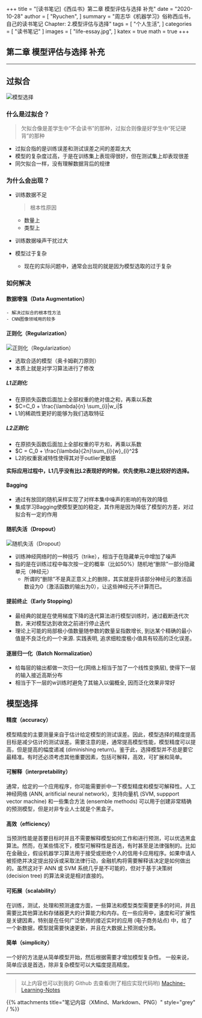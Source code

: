 +++
title = "[读书笔记]《西瓜书》第二章 模型评估与选择 补充"
date = "2020-10-28"
author = [
    "Ryuchen",
]
summary = "周志华《机器学习》俗称西瓜书，自己的读书笔记 Chapter: 2.模型评估与选择"
tags = [
    "个人生活",
]
categories = [
    "读书笔记"
]
images = [
    "life-essay.jpg",
]
katex = true
math = true
+++

## 第二章 模型评估与选择 补充

---

## 过拟合

![模型选择](https://cdn.jsdelivr.net/gh/Ryuchen/ImageBed@develop/2020/10/28/c4b2f7cdce37e059229aba4ef1158542.webp)

### 什么是过拟合？

> 欠拟合像是差学生中“不会读书”的那种，过拟合则像是好学生中“死记硬背”的那种

- 过拟合指的是训练误差和测试误差之间的差距太大
- 模型的复杂度过高，于是在训练集上表现得很好，但在测试集上却表现很差
- 同欠拟合一样，没有理解数据背后的规律

### 为什么会出现？

- 训练数据不足

    > 根本性原因

	- 数量上
	- 类型上

- 训练数据噪声干扰过大
- 模型过于复杂

	- 现在的实际问题中，通常会出现的就是因为模型选取的过于复杂

### 如何解决

#### 数据增强（Data Augmentation）

	- 解决过拟合的根本性方法
	- CNN图像领域用的较多

#### 正则化（Regularization）

![正则化（Regularization）](https://cdn.jsdelivr.net/gh/Ryuchen/ImageBed@develop/2020/10/28/64bd6ef0535d379b91b947551fa32331.webp)

- 选取合适的模型（奥卡姆剃刀原则）
- 本质上就是对学习算法进行了修改

##### L1正则化

- 在原损失函数后面加上全部权重的绝对值之和，再乘以系数
- $C=C_0 + \frac{\lambda}{n} \sum_{i}|w_i|$
- L1的稀疏性更好的能够为我们选取特征

##### L2正则化

- 在原损失函数后面加上全部权重的平方和，再乘以系数
- $C = C_0 + \frac{\lambda}{2n}\sum_{i}{w}_{i}^2$
- L2的权重衰减特性使得其对于outlier更敏感

**实际应用过程中，L1几乎没有比L2表现好的时候，优先使用L2是比较好的选择。**

#### Bagging

- 通过有放回的随机采样实现了对样本集中噪声的影响的有效的降低
- 集成学习Bagging使模型更加的稳定，其作用是因为降低了模型的方差，对过拟合有一定的作用

#### 随机失活（Dropout）

![随机失活（Dropout）](https://cdn.jsdelivr.net/gh/Ryuchen/ImageBed@develop/2020/10/28/da9ebf52cdc7733f46ad30d5532a295d.webp)

- 训练神经网络时的一种技巧（trike），相当于在隐藏单元中增加了噪声
- 指的是在训练过程中每次按一定的概率（比如50%）随机地“删除”一部分隐藏单元（神经元）
  - 所谓的“删除”不是真正意义上的删除，其实就是将该部分神经元的激活函数设为0（激活函数的输出为0），让这些神经元不计算而已。

#### 提前终止（Early Stopping）

- 最经典的就是在使用梯度下降的迭代算法进行模型训练时，通过截断迭代次数，来对模型达到收敛之前进行停止迭代
- 理论上可能的局部极小值数量随参数的数量呈指数增长, 到达某个精确的最小值是不良泛化的一个来源. 实践表明, 追求细粒度极小值具有较高的泛化误差。

#### 逐层归一化（Batch Normalization）

- 给每层的输出都做一次归一化(网络上相当于加了一个线性变换层), 使得下一层的输入接近高斯分布
- 相当于下一层的w训练时避免了其输入以偏概全, 因而泛化效果非常好

## 模型选择

#### 精度（accuracy）

模型精度的主要测量来自于估计给定模型的测试误差。因此，模型选择的精度提高目标是减少估计的测试误差。需要注意的是，通常提高模型性能，模型精度可以提高，但是提高的幅度递减 (diminishing return)。鉴于此，选择模型并不总是要它最精准。有时还必须考虑其他重要因素，包括可解释，高效，可扩展和简单。

#### 可解释（interpretability）

通常，给定的一个应用程序，你可能需要折中一下模型精度和模型可解释性。人工神经网络 (ANN, aritificial neural network)，支持向量机 (SVM, suppport vector machine) 和一些集合方法 (ensemble methods) 可以用于创建非常精确的预测模型，但是对非专业人士就是个黑盒子。

#### 高效（efficiency）

当预测性能是首要目标时并且不需要解释模型如何工作和进行预测，可以优选黑盒算法。然而，在某些情况下，模型可解释性是首选，有时甚至是法律强制的。比如在金融业，假设机器学习算法用于接受或拒绝个人的信用卡应用程序。如果申请人被拒绝并决定提出投诉或采取法律行动，金融机构将需要解释该决定是如何做出的。虽然这对于 ANN 或 SVM 系统几乎是不可能的，但对于基于决策树 (decision tree) 的算法来说是相对直接的。

#### 可拓展（scalability）

在训练，测试，处理和预测速度方面，一些算法和模型类型需要更多的时间，并且需要比其他算法和存储器更大的计算能力和内存。在一些应用中，速度和可扩展性是关键因素，特别是在任何广泛使用的接近实时的应用 (电子商务站点) 中，给了一个新数据，模型就需要快速更新，并且在大数据上预测或分类。

#### 简单（simplicity）

一个好的方法是从简单模型开始，然后根据需要才增加模型复杂性。 一般来说，简单应该是首选，除非复杂模型可以大幅度提高精度。

---

> 以上内容也可以到我的 Github 去查看(附了相应实现代码哟)  [Machine-Learning-Notes](https://github.com/Ryuchen/Machine-Learning-Notes)

{{% attachments title="笔记内容（XMind、Markdown、PNG）" style="grey" / %}}